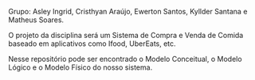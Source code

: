 Grupo: Asley Ingrid, Cristhyan Araújo, Ewerton Santos, Kyllder Santana e Matheus Soares. 
<p>
O projeto da disciplina será um Sistema de Compra e Venda de Comida baseado em aplicativos como Ifood, UberEats, etc. 
</p>
Nesse repositório pode ser encontrado o Modelo Conceitual, o Modelo Lógico e o Modelo Físico do nosso sistema. 
